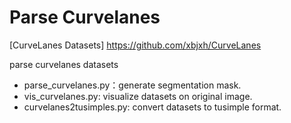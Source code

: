 
# Parse Curvelanes
[CurveLanes Datasets] https://github.com/xbjxh/CurveLanes

parse curvelanes datasets

- parse_curvelanes.py：generate segmentation mask.
- vis_curvelanes.py: visualize datasets on original image.
- curvelanes2tusimples.py: convert datasets to tusimple format.
